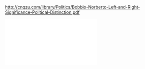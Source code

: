 http://cnqzu.com/library/Politics/Bobbio-Norberto-Left-and-Right-Significance-Political-Distinction.pdf

![](Bobbio-Norberto-Left-and-Right-Significance-Political-Distinction.pdf)